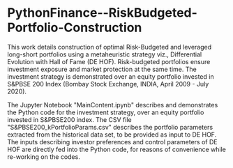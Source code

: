 # PythonFinance--RiskBudgeted-Portfolio-Construction
This work details construction of optimal Risk-Budgeted and leveraged long-short portfolios using a metaheuristic strategy viz., Differential Evolution with Hall of Fame (DE HOF). Risk-budgeted portfolios ensure investment exposure and market protection at the same time. The investment strategy is demonstrated over an equity portfolio invested in S&PBSE 200 Index (Bombay Stock Exchange, INDIA, April 2009 - July 2020). 

The Jupyter Notebook "MainContent.ipynb" describes and demonstrates the Python code for the investment strategy,  over an equity portfolio invested in S&PBSE200 index. The CSV file "S&PBSE200_kPortfolioParams.csv" describes the portfolio parameters extracted from the historical data set, to be provided as input to DE  HOF. The inputs describing  investor preferences and control parameters of DE HOF are directly fed into the Python code, for reasons of convenience while re-working on the codes. 
